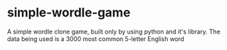 # simple-wordle-game
A simple wordle clone game, built only by using python and it's library. The data being used is a 3000 most common 5-letter English word

